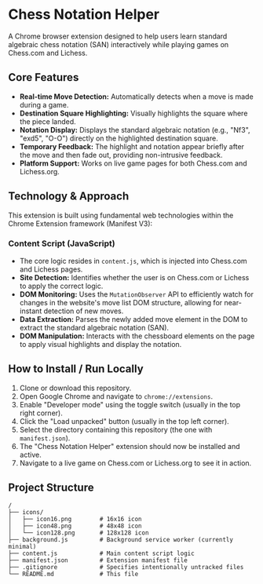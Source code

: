 # Chess Notation Helper

A Chrome browser extension designed to help users learn standard algebraic chess notation (SAN) interactively while playing games on Chess.com and Lichess.

## Core Features

- **Real-time Move Detection:** Automatically detects when a move is made during a game.
- **Destination Square Highlighting:** Visually highlights the square where the piece landed.
- **Notation Display:** Displays the standard algebraic notation (e.g., "Nf3", "exd5", "O-O") directly on the highlighted destination square.
- **Temporary Feedback:** The highlight and notation appear briefly after the move and then fade out, providing non-intrusive feedback.
- **Platform Support:** Works on live game pages for both Chess.com and Lichess.org.

## Technology & Approach

This extension is built using fundamental web technologies within the Chrome Extension framework (Manifest V3):

### Content Script (JavaScript)

- The core logic resides in `content.js`, which is injected into Chess.com and Lichess pages.
- **Site Detection:** Identifies whether the user is on Chess.com or Lichess to apply the correct logic.
- **DOM Monitoring:** Uses the `MutationObserver` API to efficiently watch for changes in the website's move list DOM structure, allowing for near-instant detection of new moves.
- **Data Extraction:** Parses the newly added move element in the DOM to extract the standard algebraic notation (SAN).
- **DOM Manipulation:** Interacts with the chessboard elements on the page to apply visual highlights and display the notation.

## How to Install / Run Locally

1.  Clone or download this repository.
2.  Open Google Chrome and navigate to `chrome://extensions`.
3.  Enable "Developer mode" using the toggle switch (usually in the top right corner).
4.  Click the "Load unpacked" button (usually in the top left corner).
5.  Select the directory containing this repository (the one with `manifest.json`).
6.  The "Chess Notation Helper" extension should now be installed and active.
7.  Navigate to a live game on Chess.com or Lichess.org to see it in action.

## Project Structure

```
/
├── icons/
│   ├── icon16.png        # 16x16 icon
│   ├── icon48.png        # 48x48 icon
│   └── icon128.png       # 128x128 icon
├── background.js         # Background service worker (currently minimal)
├── content.js            # Main content script logic
├── manifest.json         # Extension manifest file
├── .gitignore            # Specifies intentionally untracked files
└── README.md             # This file
```
